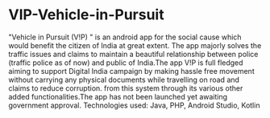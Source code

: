 # VIP-Vehicle-in-Pursuit
"Vehicle in Pursuit (V!P) " is an android app for the social cause which would benefit the citizen of India at great extent. The app majorly solves the traffic issues and claims to maintain a beautiful relationship between police (traffic police as of now) and public of India.The app V!P is full fledged aiming to support Digital India campaign by making hassle free movement without carrying any physical documents while travelling on road and claims to reduce corruption. from this system through its various other added functionalities.The app has not been launched yet awaiting government approval.  Technologies used: Java, PHP, Android Studio, Kotlin
